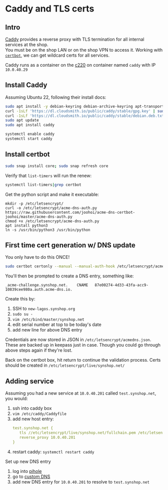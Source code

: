 # Caddy and TLS certs

## Intro

[Caddy](https://caddyserver.com/docs/install) provides a reverse proxy with TLS termination for all internal services at the shop.  
You must be on the shop LAN or on the shop VPN to access it. Working with [`certbot`](https://certbot.eff.org/instructions?ws=other&os=ubuntufocal&commit=%3E),
we can get wildcard certs for all services.

Caddy runs as a container on the [c220](/admins/c220/) on container named `caddy` with IP `10.0.40.29`

## Install Caddy

Assuming Ubuntu 22, following their install docs:

```bash
sudo apt install -y debian-keyring debian-archive-keyring apt-transport-https
curl -1sLf 'https://dl.cloudsmith.io/public/caddy/stable/gpg.key' | sudo gpg --dearmor -o /usr/share/keyrings/caddy-stable-archive-keyring.gpg
curl -1sLf 'https://dl.cloudsmith.io/public/caddy/stable/debian.deb.txt' | sudo tee /etc/apt/sources.list.d/caddy-stable.list
sudo apt update
sudo apt install caddy

systemctl enable caddy
systemctl start caddy
```

## Install certbot

```bash
sudo snap install core; sudo snap refresh core
```

Verify that `list-timers` will run the renew:

```bash
systemctl list-timers|grep certbot
```

Get the python script and make it executable:

```
mkdir -p /etc/letsencrypt/
curl -o /etc/letsencrypt/acme-dns-auth.py https://raw.githubusercontent.com/joohoi/acme-dns-certbot-joohoi/master/acme-dns-auth.py
chmod +x /etc/letsencrypt/acme-dns-auth.py
apt install python3
ln -s /usr/bin/python3 /usr/bin/python
```

## First time cert generation w/ DNS update

You only have to do this ONCE!

```bash
sudo certbot certonly --manual --manual-auth-hook /etc/letsencrypt/acme-dns-auth.py --preferred-challenges dns --debug-challenges -d \*.synshop.net -d synshop.net
```

You'll then be prompted to create a DNS entry, something like:

```
_acme-challenge.synshop.net. 	CNAME	87e00274-4d33-43fa-acc9-10839cee980a.auth.acme-dns.io.
```

Create this by:
1. SSH to `new-lagos.synshop.org`
1. `sudo su -`
1. `vim /etc/bind/master/synshop.net`
1. edit serial number at top to be today's date
1. add new line for above DNS entry

Credentials are now stored in JSON in `/etc/letsencrypt/acmedns.json`. These are backed up in keepass just in case. 
Though you could go through above steps again if they're lost.

Back on the certbot box, hit return to continue the validation process. Certs should 
be created in `/etc/letsencrypt/live/synshop.net/`


## Adding service

Assuming you had a new service at `10.0.40.201` called `test.synshop.net`, you would:

1. ssh into caddy box 
2. `vim /etc/caddy/Caddyfile`
3. add new host entry:
   ```yml
   test.synshop.net {
      tls //etc/letsencrypt/live/synshop.net/fullchain.pem /etc/letsencrypt/live/synshop.net/privkey.pem
      reverse_proxy 10.0.40.201
   }
   ```
4. restart caddy:  `systemctl restart caddy`

Set up new DNS entry
1. log into [pihole](https://10.0.40.66/admin/)
2. go to   [custom DNS](https://10.0.40.66/admin/dns_records.php)
4. add new DNS entry for `10.0.40.201` to resolve to  `test.synshop.net`

